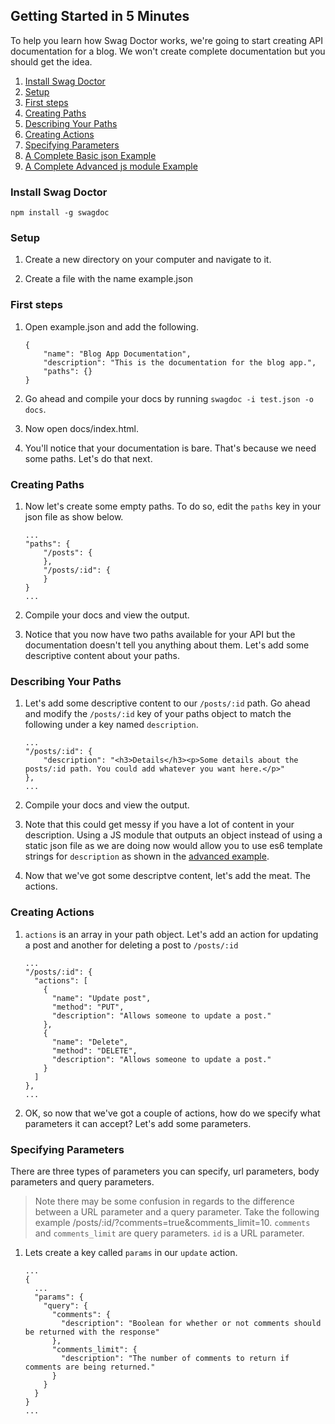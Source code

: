 ## Getting Started in 5 Minutes

To help you learn how Swag Doctor works, we're going to start creating API documentation for a blog. We won't create complete documentation but you should get the idea.

1. [Install Swag Doctor](#install-swagdoc)
1. [Setup](#setup)
1. [First steps](#first-steps)
1. [Creating Paths](#creating-paths)
1. [Describing Your Paths](#describing-your-paths)
1. [Creating Actions](#creating-actions)
1. [Specifying Parameters](#specifying-parameters)
1. [A Complete Basic json Example](./examples/basic.json) 
1. [A Complete Advanced js module Example](./examples/advanced.js) 

### <a name="install-swagdoc">Install Swag Doctor</a>
	npm install -g swagdoc

### <a name="setup">Setup</a>
1. Create a new directory on your computer and navigate to it.

2. Create a file with the name example.json

### <a name="first-steps">First steps</a>

1. Open example.json and add the following.

	```
	{
		"name": "Blog App Documentation",
		"description": "This is the documentation for the blog app.",
		"paths": {}
	}
	```
	
2. Go ahead and compile your docs by running `swagdoc -i test.json -o docs`.

3. Now open docs/index.html.

4. You'll notice that your documentation is bare. That's because we need some paths. Let's do that next.

### <a name="creating-paths">Creating Paths</a>

1. Now let's create some empty paths. To do so, edit the ```paths``` key in your json file as show below.

	```
	...
	"paths": {
		"/posts": {
		},
	    "/posts/:id": {
		}
	}
	...
	```
2. Compile your docs and view the output.
3. Notice that you now have two paths available for your API but the documentation doesn't tell you anything about them. Let's add some descriptive content about your paths.

### <a name="describing-your-paths">Describing Your Paths</a>
1. Let's add some descriptive content to our ```/posts/:id``` path. Go ahead and modify the ```/posts/:id``` key of your paths object to match the following under a key named ```description```.

	```
	...
	"/posts/:id": {
		"description": "<h3>Details</h3><p>Some details about the posts/:id path. You could add whatever you want here.</p>"
	},
	...
	```
	
2. Compile your docs and view the output.
3. Note that this could get messy if you have a lot of content in your description. Using a JS module that outputs an object instead of using a static json file as we are doing now would allow you to use es6 template strings for ```description``` as shown in the [advanced example](./examples/advanced.js).
4. Now that we've got some descriptve content, let's add the meat. The actions.

### <a name="creating-actions">Creating Actions</a>
1. ```actions``` is an array in your path object. Let's add an action for updating a post and another for deleting a post to ```/posts/:id```

	```
	...
	"/posts/:id": {
      "actions": [
        {
          "name": "Update post",
          "method": "PUT",
          "description": "Allows someone to update a post."
        },
        {
          "name": "Delete",
          "method": "DELETE",
          "description": "Allows someone to update a post."
        }
      ]
	},
	...
	```
	
2. OK, so now that we've got a couple of actions, how do we specify what parameters it can accept? Let's add some parameters.

### <a name="specifying-parameters">Specifying Parameters</a>
There are three types of parameters you can specify, url parameters, body parameters and query parameters.

> Note there may be some confusion in regards to the difference between a URL parameter and a query parameter. Take the following example /posts/:id/?comments=true&comments_limit=10. ```comments``` and ```comments_limit``` are query parameters. ```id``` is a URL parameter. 

1. Lets create a key called ```params``` in our ```update``` action.

	```
	...
    {
	  ...
      "params": {
        "query": {
          "comments": {
            "description": "Boolean for whether or not comments should be returned with the response"
          },
          "comments_limit": {
            "description": "The number of comments to return if comments are being returned."
          }
        }
      }
    }
	...
	```